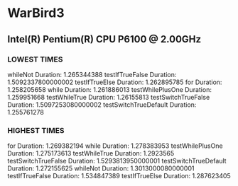 
# WarBird3

## Intel(R) Pentium(R) CPU        P6100  @ 2.00GHz

### LOWEST TIMES ###
whileNot Duration: 1.265344388
testIfTrueFalse Duration: 1.5092337800000002
testIfTrueElse Duration: 1.262895785
for Duration: 1.258205658
while Duration: 1.261886013
testWhilePlusOne Duration: 1.259951668
testWhileTrue Duration: 1.26155813
testSwitchTrueFalse Duration: 1.5097253080000002
testSwitchTrueDefault Duration: 1.255761278

### HIGHEST TIMES ###
for Duration: 1.269382194
while Duration: 1.278383953
testWhilePlusOne Duration: 1.275173613
testWhileTrue Duration: 1.2923565
testSwitchTrueFalse Duration: 1.5293813950000001
testSwitchTrueDefault Duration: 1.272155625
whileNot Duration: 1.3013000080000001
testIfTrueFalse Duration: 1.534847389
testIfTrueElse Duration: 1.287623405
